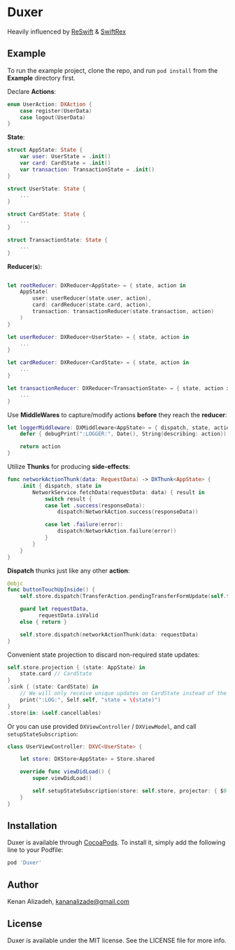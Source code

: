 # Duxer

Heavily influenced by [ReSwift](https://github.com/ReSwift/ReSwift) & [SwiftRex](https://github.com/SwiftRex/SwiftRex)

## Example

To run the example project, clone the repo, and run `pod install` from the **Example** directory first.

Declare **Actions**:
```swift
enum UserAction: DXAction {
    case register(UserData)
    case logout(UserData)
}
```
**State**:
```swift
struct AppState: State {
    var user: UserState = .init()
    var card: CardState = .init()
    var transaction: TransactionState = .init()
}

struct UserState: State {
    ...
}

struct CardState: State {
    ...
}

struct TransactionState: State {
    ...
}
```
**Reducer**(**s**):
```swift

let rootReducer: DXReducer<AppState> = { state, action in
    AppState(
        user: userReducer(state.user, action),
        card: cardReducer(state.card, action),
        transaction: transactionReducer(state.transaction, action)
    )
}

let userReducer: DXReducer<UserState> = { state, action in
    ...
}

let cardReducer: DXReducer<CardState> = { state, action in
    ...
}

let transactionReducer: DXReducer<TransactionState> = { state, action in
    ...
}
```
Use **MiddleWares** to capture/modify actions **before** they reach the **reducer**:
```swift
let loggerMiddleware: DXMiddleware<AppState> = { dispatch, state, action in
    defer { debugPrint(":LOGGER:", Date(), String(describing: action)) }

    return action
}
```
Utilize **Thunks** for producing **side-effects**:
```swift
func networkActionThunk(data: RequestData) -> DXThunk<AppState> {
    .init { dispatch, state in
        NetworkService.fetchData(requestData: data) { result in
            switch result {
            case let .success(responseData):
                dispatch(NetworkAction.success(responseData))

            case let .failure(error):
                dispatch(NetworkAction.failure(error))
            }
        }
    }
}
```
**Dispatch** thunks just like any other **action**:
```swift
@objc
func buttonTouchUpInside() {
    self.store.dispatch(TransferAction.pendingTransferFormUpdate(self.transferForm))

    guard let requestData,
          requestData.isValid
    else { return }

    self.store.dispatch(networkActionThunk(data: requestData)
}
```
Convenient state projection to discard non-required state updates:
```swift
self.store.projection { (state: AppState) in
    state.card // CardState
}
.sink { (state: CardState) in
    // We will only receive unique updates on CardState instead of the main AppState.
    print(":LOG:", Self.self, "state = \(state)")
}
.store(in: &self.cancellables)
```
Or you can use provided `DXViewController` / `DXViewModel`, and call `setupStateSubscription`:
```swift
class UserViewController: DXVC<UserState> {

    let store: DXStore<AppState> = Store.shared

    override func viewDidLoad() {
        super.viewDidLoad()

        self.setupStateSubscription(store: self.store, projector: { $0.user })
    }
}
```


## Installation

Duxer is available through [CocoaPods](https://cocoapods.org). To install
it, simply add the following line to your Podfile:

```ruby
pod 'Duxer'
```

## Author

Kenan Alizadeh, kananalizade@gmail.com

## License

Duxer is available under the MIT license. See the LICENSE file for more info.
